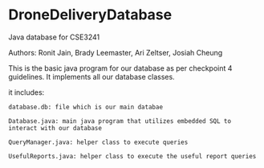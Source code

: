 # DroneDeliveryDatabase
Java database for CSE3241

Authors: Ronit Jain, Brady Leemaster, Ari Zeltser, Josiah Cheung

This is the basic java program for our database as per checkpoint 4 guidelines.
It implements all our database classes.

it includes:

    database.db: file which is our main databae

    Database.java: main java program that utilizes embedded SQL to interact with our database

    QueryManager.java: helper class to execute queries

    UsefulReports.java: helper class to execute the useful report queries

    